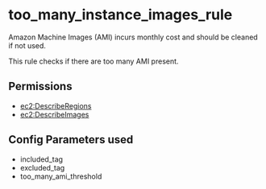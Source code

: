 # too\_many\_instance\_images\_rule

Amazon Machine Images \(AMI\) incurs monthly cost and should be cleaned if not used. 

This rule checks if there are too many AMI present. 

## Permissions

* [ec2:DescribeRegions](https://docs.aws.amazon.com/AWSEC2/latest/APIReference/API_DescribeRegions.html)
* [ec2:DescribeImages](https://docs.aws.amazon.com/AWSEC2/latest/APIReference/API_DescribeImages.html)

## Config Parameters used

* included\_tag
* excluded\_tag
* too\_many\_ami\_threshold

